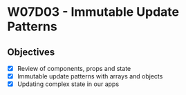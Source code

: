 # W07D03 - Immutable Update Patterns

## Objectives
- [X] Review of components, props and state
- [X] Immutable update patterns with arrays and objects
- [X] Updating complex state in our apps